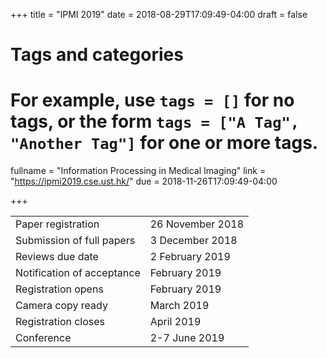 +++
title = "IPMI 2019"
date = 2018-08-29T17:09:49-04:00
draft = false

# Tags and categories
# For example, use `tags = []` for no tags, or the form `tags = ["A Tag", "Another Tag"]` for one or more tags.

fullname = "Information Processing in Medical Imaging"
link = "https://ipmi2019.cse.ust.hk/"
due =  2018-11-26T17:09:49-04:00

+++

| | |
|---|---|
|Paper registration |26 November 2018|
|Submission of full papers|3 December 2018|
|Reviews due date|2 February 2019|
|Notification of acceptance|February 2019| 
|Registration opens|February 2019| 
|Camera copy ready|March 2019|
|Registration closes|April 2019|
|Conference|2-7 June 2019|